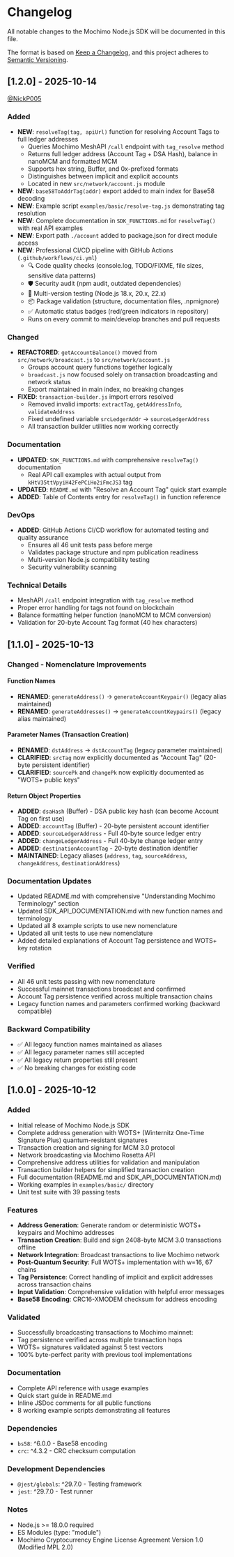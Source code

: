 # Changelog

All notable changes to the Mochimo Node.js SDK will be documented in this file.

The format is based on [Keep a Changelog](https://keepachangelog.com/en/1.0.0/),
and this project adheres to [Semantic Versioning](https://semver.org/spec/v2.0.0.html).

## [1.2.0] - 2025-10-14
[@NickP005](https://github.com/NickP005)
### Added
- **NEW**: `resolveTag(tag, apiUrl)` function for resolving Account Tags to full ledger addresses
  - Queries Mochimo MeshAPI `/call` endpoint with `tag_resolve` method
  - Returns full ledger address (Account Tag + DSA Hash), balance in nanoMCM and formatted MCM
  - Supports hex string, Buffer, and 0x-prefixed formats
  - Distinguishes between implicit and explicit accounts
  - Located in new `src/network/account.js` module
- **NEW**: `base58ToAddrTag(addr)` export added to main index for Base58 decoding
- **NEW**: Example script `examples/basic/resolve-tag.js` demonstrating tag resolution
- **NEW**: Complete documentation in `SDK_FUNCTIONS.md` for `resolveTag()` with real API examples
- **NEW**: Export path `./account` added to package.json for direct module access
- **NEW**: Professional CI/CD pipeline with GitHub Actions (`.github/workflows/ci.yml`)
  - 🔍 Code quality checks (console.log, TODO/FIXME, file sizes, sensitive data patterns)
  - 🛡️ Security audit (npm audit, outdated dependencies)
  - 🧪 Multi-version testing (Node.js 18.x, 20.x, 22.x)
  - 📦 Package validation (structure, documentation files, .npmignore)
  - ✅ Automatic status badges (red/green indicators in repository)
  - Runs on every commit to main/develop branches and pull requests

### Changed
- **REFACTORED**: `getAccountBalance()` moved from `src/network/broadcast.js` to `src/network/account.js`
  - Groups account query functions together logically
  - `broadcast.js` now focused solely on transaction broadcasting and network status
  - Export maintained in main index, no breaking changes
- **FIXED**: `transaction-builder.js` import errors resolved
  - Removed invalid imports: `extractTag`, `getAddressInfo`, `validateAddress`
  - Fixed undefined variable `srcLedgerAddr` → `sourceLedgerAddress`
  - All transaction builder utilities now working correctly

### Documentation
- **UPDATED**: `SDK_FUNCTIONS.md` with comprehensive `resolveTag()` documentation
  - Real API call examples with actual output from `kHtV35ttVpyiH42FePCiHo2iFmcJS3` tag
- **UPDATED**: `README.md` with "Resolve an Account Tag" quick start example
- **ADDED**: Table of Contents entry for `resolveTag()` in function reference

### DevOps
- **ADDED**: GitHub Actions CI/CD workflow for automated testing and quality assurance
  - Ensures all 46 unit tests pass before merge
  - Validates package structure and npm publication readiness
  - Multi-version Node.js compatibility testing
  - Security vulnerability scanning

### Technical Details
- MeshAPI `/call` endpoint integration with `tag_resolve` method
- Proper error handling for tags not found on blockchain
- Balance formatting helper function (nanoMCM to MCM conversion)
- Validation for 20-byte Account Tag format (40 hex characters)

## [1.1.0] - 2025-10-13

### Changed - Nomenclature Improvements

#### Function Names
- **RENAMED**: `generateAddress()` → `generateAccountKeypair()` (legacy alias maintained)
- **RENAMED**: `generateAddresses()` → `generateAccountKeypairs()` (legacy alias maintained)

#### Parameter Names (Transaction Creation)
- **RENAMED**: `dstAddress` → `dstAccountTag` (legacy parameter maintained)
- **CLARIFIED**: `srcTag` now explicitly documented as "Account Tag" (20-byte persistent identifier)
- **CLARIFIED**: `sourcePk` and `changePk` now explicitly documented as "WOTS+ public keys"

#### Return Object Properties
- **ADDED**: `dsaHash` (Buffer) - DSA public key hash (can become Account Tag on first use)
- **ADDED**: `accountTag` (Buffer) - 20-byte persistent account identifier
- **ADDED**: `sourceLedgerAddress` - Full 40-byte source ledger entry
- **ADDED**: `changeLedgerAddress` - Full 40-byte change ledger entry
- **ADDED**: `destinationAccountTag` - 20-byte destination identifier
- **MAINTAINED**: Legacy aliases (`address`, `tag`, `sourceAddress`, `changeAddress`, `destinationAddress`)

### Documentation Updates
- Updated README.md with comprehensive "Understanding Mochimo Terminology" section
- Updated SDK_API_DOCUMENTATION.md with new function names and terminology
- Updated all 8 example scripts to use new nomenclature
- Updated all unit tests to use new nomenclature
- Added detailed explanations of Account Tag persistence and WOTS+ key rotation

### Verified
- All 46 unit tests passing with new nomenclature
- Successful mainnet transactions broadcast and confirmed
- Account Tag persistence verified across multiple transaction chains
- Legacy function names and parameters confirmed working (backward compatible)

### Backward Compatibility
- ✅ All legacy function names maintained as aliases
- ✅ All legacy parameter names still accepted
- ✅ All legacy return properties still present
- ✅ No breaking changes for existing code

## [1.0.0] - 2025-10-12

### Added
- Initial release of Mochimo Node.js SDK
- Complete address generation with WOTS+ (Winternitz One-Time Signature Plus) quantum-resistant signatures
- Transaction creation and signing for MCM 3.0 protocol
- Network broadcasting via Mochimo Rosetta API
- Comprehensive address utilities for validation and manipulation
- Transaction builder helpers for simplified transaction creation
- Full documentation (README.md and SDK_API_DOCUMENTATION.md)
- Working examples in `examples/basic/` directory
- Unit test suite with 39 passing tests

### Features
- **Address Generation**: Generate random or deterministic WOTS+ keypairs and Mochimo addresses
- **Transaction Creation**: Build and sign 2408-byte MCM 3.0 transactions offline
- **Network Integration**: Broadcast transactions to live Mochimo network
- **Post-Quantum Security**: Full WOTS+ implementation with w=16, 67 chains
- **Tag Persistence**: Correct handling of implicit and explicit addresses across transaction chains
- **Input Validation**: Comprehensive validation with helpful error messages
- **Base58 Encoding**: CRC16-XMODEM checksum for address encoding

### Validated
- Successfully broadcasting transactions to Mochimo mainnet:
- Tag persistence verified across multiple transaction hops
- WOTS+ signatures validated against 5 test vectors
- 100% byte-perfect parity with previous tool implementations

### Documentation
- Complete API reference with usage examples
- Quick start guide in README.md
- Inline JSDoc comments for all public functions
- 8 working example scripts demonstrating all features

### Dependencies
- `bs58`: ^6.0.0 - Base58 encoding
- `crc`: ^4.3.2 - CRC checksum computation

### Development Dependencies
- `@jest/globals`: ^29.7.0 - Testing framework
- `jest`: ^29.7.0 - Test runner

### Notes
- Node.js >= 18.0.0 required
- ES Modules (type: "module")
- Mochimo Cryptocurrency Engine License Agreement Version 1.0 (Modified MPL 2.0)
